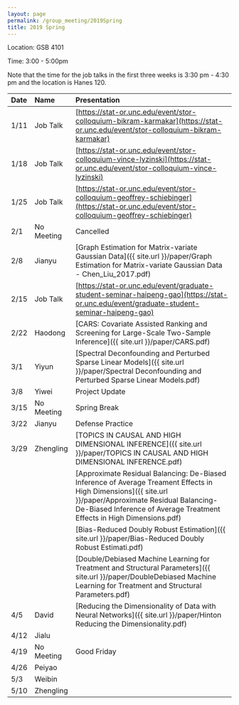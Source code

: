 ```yaml
---
layout: page
permalink: /group_meeting/2019Spring
title: 2019 Spring
---
```


Location: GSB 4101 

Time: 3:00 - 5:00pm


Note that the time for the job talks in the first three weeks is 3:30 pm - 4:30 pm and the location is Hanes 120.

| Date    | Name       | Presentation |
| :----   | :----------|:--------     |
| 1/11    | Job Talk   | [https://stat-or.unc.edu/event/stor-colloquium-bikram-karmakar](https://stat-or.unc.edu/event/stor-colloquium-bikram-karmakar) |
| 1/18    | Job Talk   |  [https://stat-or.unc.edu/event/stor-colloquium-vince-lyzinski](https://stat-or.unc.edu/event/stor-colloquium-vince-lyzinski) |
| 1/25    | Job Talk | [https://stat-or.unc.edu/event/stor-colloquium-geoffrey-schiebinger](https://stat-or.unc.edu/event/stor-colloquium-geoffrey-schiebinger) |
| 2/1    | No Meeting | Cancelled | 
| 2/8    |  Jianyu |[Graph Estimation for Matrix-variate Gaussian Data]({{ site.url }}/paper/Graph Estimation for Matrix-variate Gaussian Data - Chen_Liu_2017.pdf)   |
| 2/15    | Job Talk |  [https://stat-or.unc.edu/event/graduate-student-seminar-haipeng-gao](https://stat-or.unc.edu/event/graduate-student-seminar-haipeng-gao)     |
| 2/22   | Haodong |[CARS: Covariate Assisted Ranking and Screening for Large-Scale Two-Sample Inference]({{ site.url }}/paper/CARS.pdf)   |
| 3/1   |Yiyun|[Spectral Deconfounding and Perturbed Sparse Linear Models]({{ site.url }}/paper/Spectral Deconfounding and Perturbed Sparse Linear Models.pdf) |
| 3/8   |  Yiwei|Project Update| 
| 3/15    |  No Meeting  | Spring Break |
| 3/22    | Jianyu | Defense Practice |
| 3/29   |Zhengling|[TOPICS IN CAUSAL AND HIGH DIMENSIONAL INFERENCE]({{ site.url }}/paper/TOPICS IN CAUSAL AND HIGH DIMENSIONAL INFERENCE.pdf) |
|        |         |[Approximate Residual Balancing: De-Biased Inference of Average Treament Effects in High Dimensions]({{ site.url }}/paper/Approximate Residual Balancing- De-Biased Inference of Average Treatment Effects in High Dimensions.pdf)| 
|        |         |[Bias-Reduced Doubly Robust Estimation]({{ site.url }}/paper/Bias-Reduced Doubly Robust Estimati.pdf) |
|        |         |[Double/Debiased Machine Learning for Treatment and Structural Parameters]({{ site.url }}/paper/DoubleDebiased Machine Learning for Treatment and Structural Parameters.pdf) |
| 4/5   | David | [Reducing the Dimensionality of Data with Neural Networks]({{ site.url }}/paper/Hinton Reducing the Dimensionality.pdf) |
| 4/12   |  Jialu | |
| 4/19    | No Meeting | Good Friday |
| 4/26    | Peiyao |          |
| 5/3    | Weibin |       |
| 5/10    | Zhengling |        |


